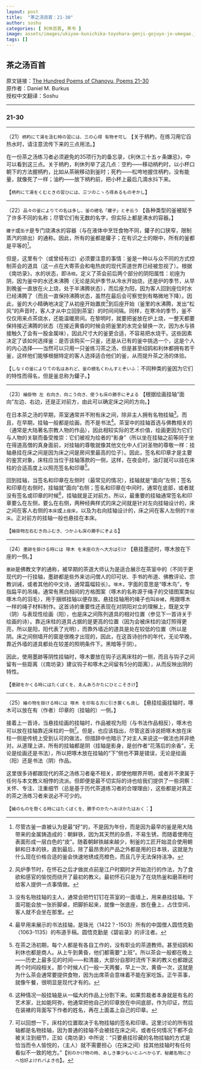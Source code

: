 ```yaml
---
layout: post
title:  "茶之汤百首：21-30"
author: soshu
categories: [ 利休百首, 茶书 ]
image: assets/images/ukiyoe-kunichika-toyohara-genji-gojuyo-jo-umegae.jpg
tags: []
---
```


## 茶之汤百首

原文链接：[The Hundred Poems of Chanoyu, Poems 21-30](https://chanoyu-to-wa.tumblr.com/post/21490705265/the-hundred-poems-of-chanoyu-poems-21-30)  
原作者：Daniel M. Burkus  
授权中文翻译：Soshu

----

### 21-30

----

（21）`柄杓にて湯を汲む時の習には、三の心得 有物ぞ可し` 【关于柄杓，在练习用它舀热水时，请注意流传下来的三点用法。】

在一份茶之汤练习者必须避免的35项行为的备忘录，《利休三十五ヶ条嫌忌》，中可以看到这三点。关于柄杓，利休列举了这几点：空杓——移动柄杓时，以小杯口朝下的方法握柄杓，比如从茶碗移动到釜时；死杓——松垮地握住柄杓，没有能量，就像死了一样；油杓——放下柄杓前，把小杯上最后几滴水抖下来。

【`柄杓にて湯をくむときの習ひには、三ツのこヽろ得あるものぞかし`】

----

（22）`品々の釜によりての名は多し、釜の總名「鑵子」とぞ云う` 【各种类型的釜被赋予了许多不同的名称；尽管它们有无数的名字，但实际上都是沸水的容器。】

`鑵子`或`缶子`是专门烧沸水的容器（与在液体中烹饪食物不同，鑵子的口狭窄，限制蒸汽的排出）的通称。因此，所有的釜都是鑵子；在有识之士的眼中，所有的釜都是平等的[^1]。

但是，这里有个（或曾经有过）必须要注意的事情：釜是一种以与众不同的方式控制茶会的道具（这一点在大寄茶会和电热炭的现代茶道世界已经被忽视了）。根据《南坊录》，水的状态，即`汤相`，定义了茶会前后两个部分的阴阳属性：初座为阴，因为釜中的水还未沸腾（无论是风炉季节从冷水开始烧，还是炉的季节，从早到晚釜一直放在火上烧，处于半沸腾状态），而后座为阳，因为客人回到座位时水已经沸腾了（而且一直保持沸腾状态，虽然在最后会可察觉到有略微地下降）。因此，釜的大小精确地决定了从初座开始置炭[^2]到后座开始（釜里的水沸腾，发出“松风”的声音时，客人才从中立回到茶室）的时间间隔。同样，在寒冷的季节，釜不仅仅用来点茶烧水，还能温暖房间。在黎明时，就要把釜放在炉上烧，一整天都要保持接近沸腾的状态（在接近黄昏的时候会把釜里的水完全替换一次，因为水与铁接触久了会有一股金属味），因此尺寸大的釜更合适，不容易把水烧干。这些因素决定了该如何选择釜：是否该购买一只釜，还是从已有的釜中挑选一个，这是个人的内心选择——当然可以只用一只釜练习茶之汤，但是甚至绍鸥和利休都拥有若干釜，这样他们能够根据特定的客人选择适合他们的釜，从而提升茶之汤的体验。

【`しなゞの釜によりての名はあれど、釜の總名くわんすとぞいふ`：不同种类的釜因为它们的特性而得名，但是釜总称为鑵子。】

[^1]: 尽管古釜一直被认为是最“好”的，不是因为年份，而是因为最早的釜是用大陆带来的金属铸造成的：朝鲜铁，因为其天然的杂质，不易生锈，而随着使用在表面形成一层白色的“皮”。随着朝鲜铁越来越少，制釜的工匠开始混合使用朝鲜和日本的铁，直到最后，除了最昂贵的产品之外都是用的日本铁，这就是为什么现在价格合适的釜会快速地锈成亮橙色，而且几乎无法保持洁净。

[^2]: 风炉季节时，在怀石之后才做炭点前是江户时期时才开始流行的作法，为了食欲和感官的愉悦而绕开了最初的教义。最初怀石只是为了在烧热釜和磨茶粉时给客人提供一点事情做。

----

（23）`繪掛物 左 右向き、向こう向き、使うも床の勝手にぞよる` 【根据绘画挂轴“面向”左边、右边，还是正对前方，由此可以确定床之间的方向。】

在日本茶之汤的早期，茶室通常并不附有床之间，除非主人拥有名物挂轴[^3]。而且，在早期，挂轴一般都是绘画，而不是书法[^4]。茶室中的挂轴首选与佛教相关的（通常是大陆著名宗教人物的作品），因此相较实际的艺术价值，绘画更因为它们与人物的关联而备受推崇：它们被视为绘者的“影身”（所以坐在挂轴之前等同于坐在得道高僧的真身面前，对挂轴的尊敬就像其他文化中人们对圣物的尊敬一样：挂轴悬挂在床之间是因为床之间是房间里最高的位子）。因此，签名和印章才是主要的鉴赏对象，床柱应当位于挂轴落款的一侧，这样，在夜会时，油灯就可以挂在床柱的合适高度上以照亮签名和印章[^5]。

回到挂轴，当签名和印章在左侧时（最常见的情况），挂轴就是“面向”左侧；签名和印章在右侧时，挂轴就“面向”右侧；签名和印章在中间时，通常在底部，或者就没有签名或印章的时候[^6]，挂轴就是正对前方。所以，最重要的挂轴通常签名和印章要么在左侧，要么在右侧，两种经典样式的床之间就是针对左向挂轴设计的，床之间在客人右侧的`本床`或`上座床`，以及为右向挂轴设计的，床之间在客人左侧的`下座床`。正对前方的挂轴一般也悬挂在本床。

【`繪掛物左右むき向ふむき、つかふも床の勝手にぞよる`】

[^3]: 没有名物挂轴的主人，通常会把竹钉钉在茶室的一面墙上，用来悬挂挂轴。下面可能会放一张折脚桌，把脚折起来，就像一张底座，放在叠上，占住空间，客人就不会坐在那里。

[^4]: 最早用来展示的书法挂轴，是珠光（1422？-1503）所有的中国僧人圆悟克勤（1063-1135）的布道手稿。圆悟克勤是《碧岩录》的评注者。

[^5]: 在茶之汤初期，每个人都是有各自工作的，没有职业的茶道教师。甚至绍鸥和利休也都是商人。从上午到黄昏，他们都需要“上班”。所以茶会一般都在晚上——历史上最多见的时间——和清晨，大部分自那时流传下来的教义也都跟这两个时间段相关。那个时候人们一般一天两餐，早上一次，黄昏一次，这就是为什么茶会通常要提供食物，因为出席茶会意味着不能在家吃饭。正午茶事，就像午餐，很明显是现代才有的。

[^6]: 这种情况一般挂轴是从一幅大的作品上分割下来。如果剪裁者本身就是有名的艺术家，比如能阿弥，他通常把他自己的印章放在中间底部，作为印证，然后在装裱的背面写下作者的姓名，再在上面盖上自己的印章。

----

（24）`墨跡を掛ける時には 啄木 を末座の方へ大方は引け` 【悬挂墨迹时，啄木放在下座的一侧。】

`墨跡`是佛教文字的通称，被早期的茶道大师认为是适合展示在茶室中的（不同于更现代的一行挂轴，墨跡都是些外来访问僧人的印可状、手书的布道、佛教评论、宗教训诫，或者其他的中文诗，通常篇幅较长）。`啄木`，字面的意思是“啄木鸟”，专指扁平的吊绳，通常有黑白相间的方格图案（啄木的名称源于绳子的交错图案类似啄木鸟的羽毛），用于捆绑挂轴以便存放。悬挂挂轴用的绳子也叫`掛緖`，用跟啄木一样的绳子材料制作。这首诗的重要性还表现在对阴阳对立的理解上，既是文字（阴）与表现性绘画（阳），也是床之间陈列道具的相对位置（参见下一首诗关于绘画的诗）。靠近床柱的道具占据的是更高的位置（因为会被床柱的油灯照得更亮，所以是阳，阳代表了光明），而靠外墙近的道具是处在较低的位置（所以是阴。床之间侧墙开的窗是很晚才出现的，因此，在这首诗创作的年代，无论早晚，靠近外墙的道具都处在较差的照明条件下。黑暗等于阴）。

因此，使用墨跡等阴性挂轴时，啄木要放在钩子远离床柱的一侧，而且与钩子之间留有一些距离（《南坊录》建议钩子和啄木之间留有5分的距离），从而反映出阴的特性。

【`墨跡をかくる時にはたくぼくを、ゑんあろかたにひとこそきけ`】

----

（25）`繪の物を掛ける時には 啄木 を印有る方に引き置くも良し` 【悬挂绘画挂轴时，啄木可以放在有（作者）印章的（挂轴的）一侧。】

接着上一首诗，当悬挂绘画的挂轴时，作品被视为阳（与书法作品相反），啄木也可以放在挂轴靠近床柱的一侧[^7]。但是，也应该指出，尽管这首诗说把啄木放在床柱一侧是传统上受到认可的做法，但措辞中也暗示了对主人来说这一做法也并非绝对。从道理上讲，所有的挂轴都是阴（挂轴是影身，是创作者“花落后的余香”，无论是绘画还是书法），所以把啄木放在挂轴的“下”侧也不算是错误，无论是绘画（阳）还是书法（阴）作品。

这里很多诗都跟现代的茶之汤练习者毫不相关，即使他眼界开明，或者并不隶属于任何与本文教义相悖的流派。但即便是最不切实际的诗也给我们提供了一些洞察：关怀、专注、注重细节（总是基于历代茶道练习者的合理理由），这些都是对真正的茶之汤练习者来说必不可少的。

【`繪のものを懸くる時にはたくぼくを、勝手のかたへおほかたはおく`：】

[^7]: 可以回想一下，床柱的位置取决于名物挂轴的签名和印章。这里讨论的所有挂轴都是名物挂轴，因为普通的挂轴不会被挂在床之间，或者任何情况下都不会被关注到细节，正如《南坊录》中所说：“只要悬挂珍藏的名物挂轴的方式是恰当而令人愉悦的，（主人）就不需要担心（在床之间）挂其他挂轴时有任何看似不一致的地方。”【`別のかけ物の時、あしき事少もいとふべからず、秘藏名物にさへ恰好よけれバよき也`】。
